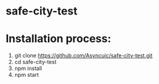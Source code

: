 # safe-city-test

# Installation process:

1. git clone https://github.com/Asyncuic/safe-city-test.git
2. cd safe-city-test
3. npm install
4. npm start

